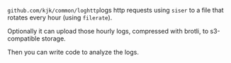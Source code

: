 `github.com/kjk/common/loghttp`logs http requests using `siser` to a file that rotates every hour (using `filerate`).

Optionally it can upload those hourly logs, compressed with brotli, to s3-compatible storage.

Then you can write code to analyze the logs.
